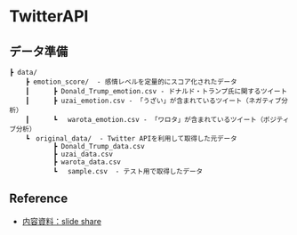 # TwitterAPI

## データ準備

```
┣ data/
    ┣ emotion_score/  - 感情レベルを定量的にスコア化されたデータ
    ┃      ┣ Donald_Trump_emotion.csv - ドナルド・トランプ氏に関するツイート
    ┃      ┣ uzai_emotion.csv - 「うざい」が含まれているツイート（ネガティブ分析）
    ┃      ┗　 warota_emotion.csv - 「ワロタ」が含まれているツイート（ポジティブ分析）             
    ┗　original_data/  - Twitter APIを利用して取得した元データ
           ┣ Donald_Trump_data.csv 
           ┣ uzai_data.csv 
           ┣ warota_data.csv 
           ┗　 sample.csv  - テスト用で取得したデータ
```

## Reference
- [内容資料：slide share](https://www.slideshare.net/shokazari/twitter-249510624)
